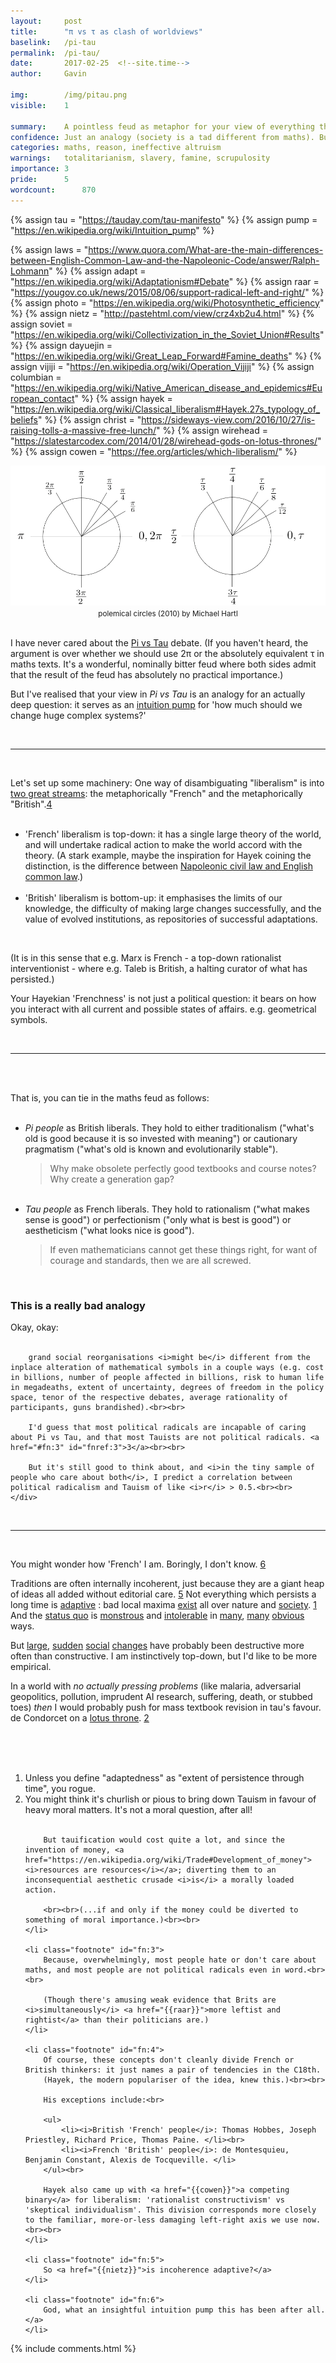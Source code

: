 ```yaml
---
layout:     post
title:      "π vs τ as clash of worldviews"
baselink:   /pi-tau
permalink:  /pi-tau/
date:       2017-02-25  <!--site.time-->
author:     Gavin   

img:        /img/pitau.png
visible:	1

summary:    A pointless feud as metaphor for your view of everything that is and could be.
confidence:	Just an analogy (society is a tad different from maths). But 70% in a significant correlation.
categories: maths, reason, ineffective altruism
warnings:	totalitarianism, slavery, famine, scrupulosity
importance: 3
pride:      5
wordcount:		870
---
```


{%	assign tau = "https://tauday.com/tau-manifesto"		%}
{%	assign pump = "https://en.wikipedia.org/wiki/Intuition_pump"		%}

{%	assign laws = "https://www.quora.com/What-are-the-main-differences-between-English-Common-Law-and-the-Napoleonic-Code/answer/Ralph-Lohmann"	%}
{%	assign adapt = "https://en.wikipedia.org/wiki/Adaptationism#Debate"		%}
{%	assign raar =  "https://yougov.co.uk/news/2015/08/06/support-radical-left-and-right/" 		%}
{%	assign photo = "https://en.wikipedia.org/wiki/Photosynthetic_efficiency" %}
{%	assign nietz = "http://pastehtml.com/view/crz4xb2u4.html"		%}
{%	assign soviet = "https://en.wikipedia.org/wiki/Collectivization_in_the_Soviet_Union#Results"		%}
{%	assign dayuejin = "https://en.wikipedia.org/wiki/Great_Leap_Forward#Famine_deaths"		%}
{%	assign vijiji = "https://en.wikipedia.org/wiki/Operation_Vijiji"		%}
{%	assign columbian = "https://en.wikipedia.org/wiki/Native_American_disease_and_epidemics#European_contact"		%}
{%	assign hayek = "https://en.wikipedia.org/wiki/Classical_liberalism#Hayek.27s_typology_of_beliefs"		%}
{%	assign christ = "https://sideways-view.com/2016/10/27/is-raising-tolls-a-massive-free-lunch/"		%}
{%	assign wirehead = "https://slatestarcodex.com/2014/01/28/wirehead-gods-on-lotus-thrones/"		%}
{%	assign cowen = "https://fee.org/articles/which-liberalism/"		%}



<img src="/img/pitau.png" />

<div align="center"><small>polemical circles (2010) by Michael Hartl</small>
</div><br>


I have never cared about the <a href="{{tau}}">Pi vs Tau</a> debate. (If you haven't heard, the argument is over whether we should use 2π or the absolutely equivalent τ in maths texts. It's a wonderful, nominally bitter feud where both sides admit that the result of the feud has absolutely no practical importance.)

But I've realised that your view in <i>Pi vs Tau</i> is an analogy for an actually deep question: it serves as an <a href="{{pump}}">intuition pump</a> for 'how much should we change huge complex systems?'

<br>
<hr />
<br>

Let's set up some machinery: One way of disambiguating "liberalism" is into <a href="{{hayek}}">two great streams</a>: the metaphorically "French" and the metaphorically "British".<a href="#fn:4" id="fnref:4">4</a><br><br>

<ul>
    <li>'French' liberalism is top-down: it has a single large theory of the world, and will undertake radical action to make the world accord with the theory. (A stark example, maybe the inspiration for Hayek coining the distinction, is the difference between <a href="{{laws}}">Napoleonic civil law and English common law</a>.) </li><br>
<!--  -->
    <li>'British' liberalism is bottom-up: it emphasises the limits of our knowledge, the difficulty of making large changes successfully, and the value of evolved institutions, as repositories of successful adaptations.</li>
</ul><br>

(It is in this sense that e.g. Marx is French - a top-down rationalist interventionist - where e.g. Taleb is British, a halting curator of what has persisted.)

Your Hayekian 'Frenchness' is not just a political question: it bears on how you interact with all current and possible states of affairs. e.g. geometrical symbols.

<br>
<hr />
<br><br>


That is, you can tie in the maths feud as follows:<br><br>

<ul>

<li><i>Pi people</i> as British liberals. They hold to either traditionalism ("what's old is good because it is so invested with meaning") or cautionary pragmatism ("what's old is known and evolutionarily stable").<br>
	<blockquote>Why make obsolete perfectly good textbooks and course notes? Why create a generation gap?</blockquote>
</li><br>

<li><i>Tau people</i> as French liberals. They hold to rationalism ("what makes sense is good") or perfectionism ("only what is best is good") or aestheticism ("what looks nice is good").<br>
	<blockquote>If even mathematicians cannot get these things right, for want of courage and standards, then we are all screwed.</blockquote>
</li>
</ul><br>

<div class="accordion">
    <h3>This is a really bad analogy</h3>
    <div>
        Okay, okay:<br><br>  

        grand social reorganisations <i>might be</i> different from the inplace alteration of mathematical symbols in a couple ways (e.g. cost in billions, number of people affected in billions, risk to human life in megadeaths, extent of uncertainty, degrees of freedom in the policy space, tenor of the respective debates, average rationality of participants, guns brandished).<br><br>  

        I'd guess that most political radicals are incapable of caring about Pi vs Tau, and that most Tauists are not political radicals. <a href="#fn:3" id="fnref:3">3</a><br><br> 

        But it's still good to think about, and <i>in the tiny sample of people who care about both</i>, I predict a correlation between political radicalism and Tauism of like <i>r</i> > 0.5.<br><br>
    </div>
</div>

<br>
<hr />
<br>

You might wonder how 'French' I am. Boringly, I don't know. <a href="#fn:6" id="fnref:6">6</a> 

Traditions are often internally incoherent, just because they are a giant heap of ideas all added without editorial care. <a href="#fn:5" id="fnref:5">5</a> Not everything which persists a long time is <a href="{{adapt}}">adaptive</a> : bad local maxima <a href="{{photo}}">exist</a> all over nature and <a href="{{christ}}">society</a>. <a href="#fn:1" id="fnref:1">1</a> And the <a href="http://apps.who.int/immunization_monitoring/diseases/en/">status quo</a> is <a href="http://www.globalslaveryindex.org/findings/">monstrous</a> and <a href="https://en.wikipedia.org/wiki/List_of_countries_by_GDP_(PPP)_per_capita#List_of_countries_and_dependencies">intolerable</a> in <a href="https://www.tauday.com/">many</a>, <a href="http://www.syriahr.com/en/?p=56923">many</a> <a href="https://en.wikipedia.org/wiki/Death">obvious</a> ways.

But <a href="{{columbian}}">large</a>, <a href="{{dayuejin}}">sudden</a> <a href="{{soviet}}">social</a> <a href="{{vijiji}}">changes</a> have probably been destructive more often than constructive. I am instinctively top-down, but I'd like to be more empirical. 

In a world with <i>no actually pressing problems</i> (like malaria, adversarial geopolitics, pollution, imprudent AI research, suffering, death, or stubbed toes) <i>then</i> I would probably push for mass textbook revision in tau's favour. de Condorcet on a <a href="{{wirehead}}">lotus throne</a>. <a href="#fn:2" id="fnref:2">2</a>

<br><br><br>




<div class="footnotes">
<ol>
    <!-- 1 -->
    <li class="footnote" id="fn:1">
    	Unless you define "adaptedness" as "extent of persistence through time", you rogue.
	</li>
<!--  -->
	 <li class="footnote" id="fn:2">
    	You might think it's churlish or pious to bring down Tauism in favour of heavy moral matters. It's not a moral question, after all!<br><br> 

    	But tauification would cost quite a lot, and since the invention of money, <a href="https://en.wikipedia.org/wiki/Trade#Development_of_money"><i>resources are resources</i></a>; diverting them to an inconsequential aesthetic crusade <i>is</i> a morally loaded action. 

    	<br><br>(...if and only if the money could be diverted to something of moral importance.)<br><br>
	</li>

	<li class="footnote" id="fn:3">
    	Because, overwhelmingly, most people hate or don't care about maths, and most people are not political radicals even in word.<br><br> 

    	(Though there's amusing weak evidence that Brits are <i>simultaneously</i> <a href="{{raar}}">more leftist and rightist</a> than their politicians are.)
	</li>

	<li class="footnote" id="fn:4">
    	Of course, these concepts don't cleanly divide French or British thinkers: it just names a pair of tendencies in the C18th. 
    	(Hayek, the modern populariser of the idea, knew this.)<br><br> 

    	His exceptions include:<br>

    	<ul>
    		<li><i>British 'French' people</i>: Thomas Hobbes, Joseph Priestley, Richard Price, Thomas Paine. </li><br>
    		<li><i>French 'British' people</i>: de Montesquieu, Benjamin Constant, Alexis de Tocqueville. </li>
    	</ul><br>

    	Hayek also came up with <a href="{{cowen}}">a competing binary</a> for liberalism: 'rationalist constructivism' vs 'skeptical individualism'. This division corresponds more closely to the familiar, more-or-less damaging left-right axis we use now.<br><br>
	</li>

	<li class="footnote" id="fn:5">
    	So <a href="{{nietz}}">is incoherence adaptive?</a>
	</li>

	<li class="footnote" id="fn:6">
    	God, what an insightful intuition pump this has been after all.</a>
	</li>	
</ol>
</div>


{%  include comments.html %}

